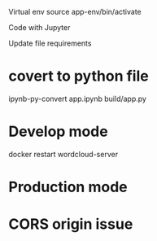 Virtual env
source app-env/bin/activate

Code with Jupyter

Update file requirements

# covert to python file 
ipynb-py-convert app.ipynb build/app.py

# Develop mode
docker restart wordcloud-server

# Production mode

# CORS origin issue
